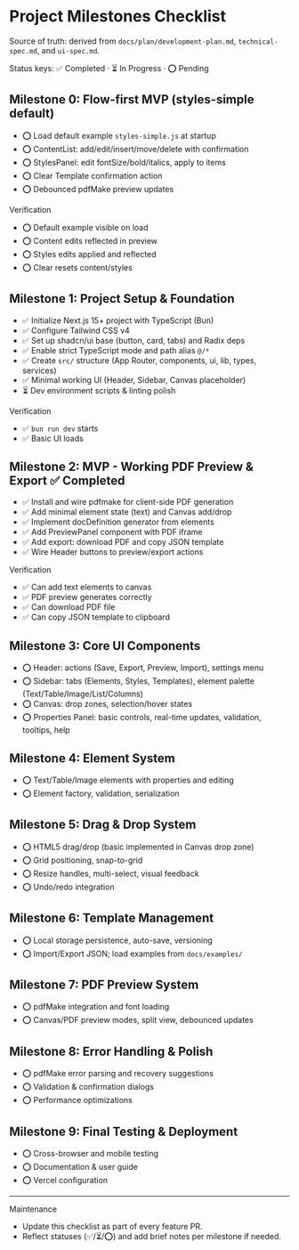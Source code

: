 # Project Milestones Checklist

Source of truth: derived from `docs/plan/development-plan.md`, `technical-spec.md`, and `ui-spec.md`.

Status keys: ✅ Completed · ⏳ In Progress · ⭕ Pending

## Milestone 0: Flow-first MVP (styles-simple default)
- ⭕ Load default example `styles-simple.js` at startup
- ⭕ ContentList: add/edit/insert/move/delete with confirmation
- ⭕ StylesPanel: edit fontSize/bold/italics, apply to items
- ⭕ Clear Template confirmation action
- ⭕ Debounced pdfMake preview updates

Verification
- ⭕ Default example visible on load
- ⭕ Content edits reflected in preview
- ⭕ Styles edits applied and reflected
- ⭕ Clear resets content/styles

## Milestone 1: Project Setup & Foundation
- ✅ Initialize Next.js 15+ project with TypeScript (Bun)
- ✅ Configure Tailwind CSS v4
- ✅ Set up shadcn/ui base (button, card, tabs) and Radix deps
- ✅ Enable strict TypeScript mode and path alias `@/*`
- ✅ Create `src/` structure (App Router, components, ui, lib, types, services)
- ✅ Minimal working UI (Header, Sidebar, Canvas placeholder)
- ⏳ Dev environment scripts & linting polish

Verification
- ✅ `bun run dev` starts
- ✅ Basic UI loads

## Milestone 2: MVP - Working PDF Preview & Export ✅ Completed
- ✅ Install and wire pdfmake for client-side PDF generation
- ✅ Add minimal element state (text) and Canvas add/drop
- ✅ Implement docDefinition generator from elements
- ✅ Add PreviewPanel component with PDF iframe
- ✅ Add export: download PDF and copy JSON template
- ✅ Wire Header buttons to preview/export actions

Verification
- ✅ Can add text elements to canvas
- ✅ PDF preview generates correctly
- ✅ Can download PDF file
- ✅ Can copy JSON template to clipboard

## Milestone 3: Core UI Components
- ⭕ Header: actions (Save, Export, Preview, Import), settings menu
- ⭕ Sidebar: tabs (Elements, Styles, Templates), element palette (Text/Table/Image/List/Columns)
- ⭕ Canvas: drop zones, selection/hover states
- ⭕ Properties Panel: basic controls, real-time updates, validation, tooltips, help

## Milestone 4: Element System
- ⭕ Text/Table/Image elements with properties and editing
- ⭕ Element factory, validation, serialization

## Milestone 5: Drag & Drop System
- ⭕ HTML5 drag/drop (basic implemented in Canvas drop zone)
- ⭕ Grid positioning, snap-to-grid
- ⭕ Resize handles, multi-select, visual feedback
- ⭕ Undo/redo integration

## Milestone 6: Template Management
- ⭕ Local storage persistence, auto-save, versioning
- ⭕ Import/Export JSON; load examples from `docs/examples/`

## Milestone 7: PDF Preview System
- ⭕ pdfMake integration and font loading
- ⭕ Canvas/PDF preview modes, split view, debounced updates

## Milestone 8: Error Handling & Polish
- ⭕ pdfMake error parsing and recovery suggestions
- ⭕ Validation & confirmation dialogs
- ⭕ Performance optimizations

## Milestone 9: Final Testing & Deployment
- ⭕ Cross-browser and mobile testing
- ⭕ Documentation & user guide
- ⭕ Vercel configuration

---

Maintenance
- Update this checklist as part of every feature PR.
- Reflect statuses (✅/⏳/⭕) and add brief notes per milestone if needed.
